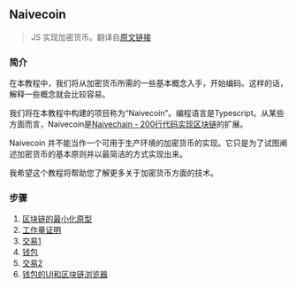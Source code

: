 Naivecoin
-----
> JS 实现加密货币。翻译自[原文链接](https://lhartikk.github.io/)


### 简介

在本教程中，我们将从加密货币所需的一些基本概念入手，开始编码。这样的话，解释一些概念就会比较容易。

我们将在本教程中构建的项目称为“Naivecoin”。编程语言是Typescript。从某些方面而言，Naivecoin是[Naivechain - 200行代码实现区块链](../NaiveChain)的扩展。    

Naivecoin 并不能当作一个可用于生产环境的加密货币的实现。它只是为了试图阐述加密货币的基本原则并以最简洁的方式实现出来。  

我希望这个教程将帮助您了解更多关于加密货币方面的技术。

### 步骤
1. [区块链的最小化原型](./#1-区块链的最小化原型.md)
2. [工作量证明](./#2-Pow工作量证明.md)
3. [交易1](./#3-交易.md)
4. [钱包](./#4-钱包.md)
5. [交易2](./#5-交易2.md)
6. [钱包的UI和区块链浏览器](./#6-钱包的UI和区块链浏览器.md)